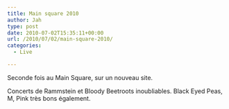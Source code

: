 ```yaml
---
title: Main square 2010
author: Jah
type: post
date: 2010-07-02T15:35:11+00:00
url: /2010/07/02/main-square-2010/
categories:
  - Live

---
```

Seconde fois au Main Square, sur un nouveau site.

Concerts de Rammstein et Bloody Beetroots inoubliables. Black Eyed Peas, M, Pink très bons également.